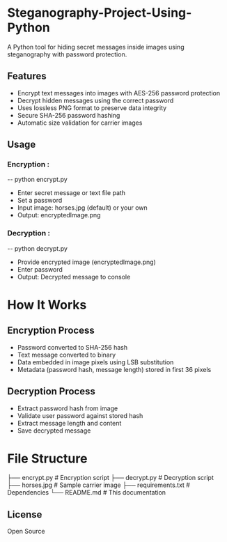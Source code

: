 # Steganography-Project-Using-Python


A Python tool for hiding secret messages inside images using steganography with password protection.

## Features

-  Encrypt text messages into images with AES-256 password protection
-  Decrypt hidden messages using the correct password
-  Uses lossless PNG format to preserve data integrity
-  Secure SHA-256 password hashing
-  Automatic size validation for carrier images

## Usage
### Encryption : 
-- python encrypt.py

- Enter secret message or text file path
- Set a password
- Input image: horses.jpg (default) or your own
- Output: encryptedImage.png


### Decryption : 
-- python decrypt.py

- Provide encrypted image (encryptedImage.png)
- Enter password
- Output: Decrypted message to console


# How It Works
## Encryption Process

- Password converted to SHA-256 hash
- Text message converted to binary
- Data embedded in image pixels using LSB substitution
- Metadata (password hash, message length) stored in first 36 pixels

## Decryption Process

- Extract password hash from image
- Validate user password against stored hash
- Extract message length and content
- Save decrypted message

# File Structure

├── encrypt.py           # Encryption script
├── decrypt.py           # Decryption script
├── horses.jpg           # Sample carrier image
├── requirements.txt     # Dependencies
└── README.md            # This documentation


## License
Open Source
